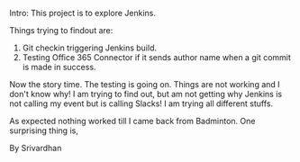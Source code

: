 Intro:
This project is to explore Jenkins.

Things trying to findout are:
1. Git checkin triggering Jenkins build.
2. Testing Office 365 Connector if it sends author name when a git commit is made in success.

Now the story time.
The testing is going on. Things are not working and I don't know why! I am trying to find out, but am not getting why Jenkins is not calling my event but is calling Slacks! I am trying all different stuffs.

As expected nothing worked till I came back from Badminton. One surprising thing is, 

By Srivardhan

